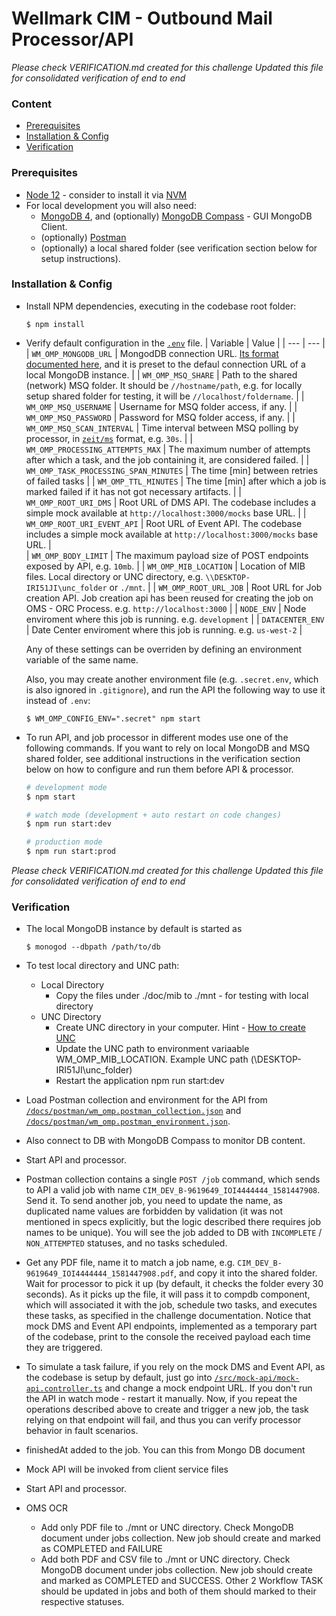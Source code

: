 # Wellmark CIM - Outbound Mail Processor/API
*Please check VERIFICATION.md created for this challenge*
*Updated this file for consolidated verification of end to end*

### Content
- [Prerequisites](#prerequisites)
- [Installation & Config](#installation-config)
- [Verification](#verification)

### Prerequisites
- [Node 12](https://nodejs.org/en/) - consider to install it via
  [NVM](https://github.com/nvm-sh/nvm)
- For local development you will also need:
  - [MongoDB 4](https://www.mongodb.com/download-center/community), and
    (optionally) [MongoDB Compass](https://www.mongodb.com/products/compass) -
    GUI MongoDB Client.
  - (optionally) [Postman](https://www.postman.com/)
  - (optionally) a local shared folder (see verification section below for
    setup instructions).

### Installation & Config

- Install NPM dependencies, executing in the codebase root folder:
  ```
  $ npm install
  ```

- Verify default configuration in the [`.env`](.env) file.
  | Variable | Value |
  | --- | --- |
  | `WM_OMP_MONGODB_URL` | MongodDB connection URL. [Its format documented here](https://docs.mongodb.com/manual/reference/connection-string/#standard-connection-string-format), and it is preset to the defaul connection URL of a local MongoDB instance. |
  | `WM_OMP_MSQ_SHARE` | Path to the shared (network) MSQ folder. It should be `//hostname/path`, e.g. for locally setup shared folder for testing, it will be `//localhost/foldername`. |
  | `WM_OMP_MSQ_USERNAME` | Username for MSQ folder access, if any. |
  | `WM_OMP_MSQ_PASSWORD` | Password for MSQ folder access, if any. |
  | `WM_OMP_MSQ_SCAN_INTERVAL` | Time interval between MSQ polling by processor, in [`zeit/ms`](https://github.com/zeit/ms) format, e.g. `30s`. |
  | `WM_OMP_PROCESSING_ATTEMPTS_MAX` | The maximum number of attempts after which a task, and the job containing it, are considered failed. |
  | `WM_OMP_TASK_PROCESSING_SPAN_MINUTES` | The time [min] between retries of failed tasks |
  | `WM_OMP_TTL_MINUTES` | The time [min] after which a job is marked failed if it has not got necessary artifacts. |
  | `WM_OMP_ROOT_URI_DMS` | Root URL of DMS API. The codebase includes a simple mock available at `http://localhost:3000/mocks` base URL. |
  | `WM_OMP_ROOT_URI_EVENT_API` | Root URL of Event API. The codebase includes a simple mock available at `http://localhost:3000/mocks` base URL. |  
  | `WM_OMP_BODY_LIMIT` | The maximum payload size of POST endpoints exposed by API, e.g. `10mb`. |
  | `WM_OMP_MIB_LOCATION` | Location of MIB files. Local directory or UNC directory, e.g. `\\DESKTOP-IRI51JI\unc_folder` or `./mnt`. |
  | `WM_OMP_ROOT_URL_JOB` | Root URL for Job creation API. Job creation api has been reused for creating the job on OMS - ORC Process. e.g. `http://localhost:3000` |
  | `NODE_ENV` | Node enviroment where this job is running. e.g. `development` |
  | `DATACENTER_ENV` | Date Center enviroment where this job is running. e.g. `us-west-2` |

  Any of these settings can be overriden by defining an environment variable of
  the same name.
  
  Also, you may create another environment file (e.g. `.secret.env`, which is  also ignored in `.gitignore`), and run the API the following way
  to use it instead of `.env`:
  ```
  $ WM_OMP_CONFIG_ENV=".secret" npm start
  ```
- To run API, and job processor in different modes use one of the following
  commands. If you want to rely on local MongoDB and MSQ shared folder, see
  additional instructions in the verification section below on how to configure
  and run them before API & processor.
  ```bash
  # development mode
  $ npm start

  # watch mode (development + auto restart on code changes)
  $ npm run start:dev

  # production mode
  $ npm run start:prod
  ```
*Please check VERIFICATION.md created for this challenge*
*Updated this file for consolidated verification of end to end*
### Verification

- The local MongoDB instance by default is started as
  ```
  $ monogod --dbpath /path/to/db
  ```

- To test local directory and UNC path:

  - Local Directory 
    - Copy the files under ./doc/mib to ./mnt - for testing with local directory
  - UNC Directory 
    - Create UNC directory in your computer. Hint - [How to create UNC](https://knowledge.autodesk.com/support/3ds-max/learn-explore/caas/sfdcarticles/sfdcarticles/How-to-assign-a-path-using-the-Universal-Naming-Convention-UNC.html) 
    - Update the UNC path to environment variaable WM_OMP_MIB_LOCATION. Example UNC path (\\DESKTOP-IRI51JI\unc_folder) 
    - Restart the application npm run start:dev
- Load Postman collection and environment for the API from
  [`/docs/postman/wm_omp.postman_collection.json`](docs/postman/wm_omp.postman_collection.json) and [`/docs/postman/wm_omp.postman_environment.json`](docs/postman/wm_omp.postman_environment.json).

- Also connect to DB with MongoDB Compass to monitor DB content.

- Start API and processor.

- Postman collection contains a single `POST /job` command, which sends to
  API a valid job with name `CIM_DEV_B-9619649_IOI4444444_1581447908`. Send it.
  To send another job, you need to update the name, as duplicated name values
  are forbidden by validation (it was not mentioned in specs explicitly, but
  the logic described there requires job names to be unique). You will see
  the job added to DB with `INCOMPLETE` / `NON_ATTEMPTED` statuses, and no
  tasks scheduled.

- Get any PDF file, name it to match a job name, e.g.
  `CIM_DEV_B-9619649_IOI4444444_1581447908.pdf`, and copy it into
  the shared folder. Wait for processor to pick it up (by default,
  it checks the folder every 30 seconds). As it picks up the file,
  it will pass it to compdb component, which will associated it with
  the job, schedule two tasks, and executes these tasks, as specified
  in the challenge documentation. Notice that mock DMS and Event API
  endpoints, implemented as a temporary part of the codebase, print to
  the console the received payload each time they are triggered.

- To simulate a task failure, if you rely on the mock DMS and Event API,
  as the codebase is setup by default, just go into
  [`/src/mock-api/mock-api.controller.ts`](src/mock-api/mock-api.controller.ts)
  and change a mock endpoint URL. If you don't run the API in watch mode -
  restart it manually. Now, if you repeat the operations described above
  to create and trigger a new job, the task relying on that endpoint will
  fail, and thus you can verify processor behavior in fault scenarios.

- finishedAt added to the job. You can this from Mongo DB document

- Mock API will be invoked from client service files

- Start API and processor.

- OMS OCR
    - Add only PDF file to ./mnt or UNC directory. Check MongoDB document under jobs collection. New job should create and marked as COMPLETED and FAILURE
    - Add both PDF and CSV file to ./mnt or UNC directory. Check MongoDB document under jobs collection. New job should create and marked as COMPLETED and SUCCESS. Other 2 Workflow TASK should be updated in jobs and both of them should marked to their respective statuses.
